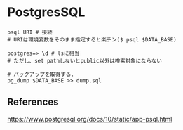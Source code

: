 # PostgresSQL

```shell
psql URI # 接続  
# URIは環境変数をそのまま指定すると楽チン($ psql $DATA_BASE)  

postgres=> \d # lsに相当  
# ただし、set pathしないとpublic以外は検索対象にならない  

# バックアップを取得する.   
pg_dump $DATA_BASE >> dump.sql  
```

## References
https://www.postgresql.org/docs/10/static/app-psql.html
